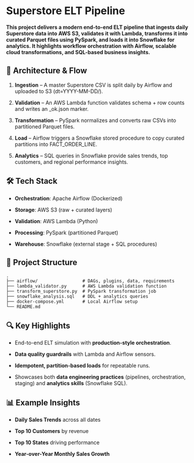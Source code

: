Superstore ELT Pipeline
=======================

**This project delivers a modern end-to-end ELT pipeline that ingests daily Superstore data into AWS S3, validates it with Lambda, transforms it into curated Parquet files using PySpark, and loads it into Snowflake for analytics. It highlights workflow orchestration with Airflow, scalable cloud transformations, and SQL-based business insights.**

🚀 Architecture & Flow
----------------------

1.  **Ingestion** – A master Superstore CSV is split daily by Airflow and uploaded to S3 (dt=YYYY-MM-DD/).
    
2.  **Validation** – An AWS Lambda function validates schema + row counts and writes an \_ok.json marker.
    
3.  **Transformation** – PySpark normalizes and converts raw CSVs into partitioned Parquet files.
    
4.  **Load** – Airflow triggers a Snowflake stored procedure to copy curated partitions into FACT\_ORDER\_LINE.
    
5.  **Analytics** – SQL queries in Snowflake provide sales trends, top customers, and regional performance insights.
    

🛠️ Tech Stack
--------------

*   **Orchestration**: Apache Airflow (Dockerized)
    
*   **Storage**: AWS S3 (raw + curated layers)
    
*   **Validation**: AWS Lambda (Python)
    
*   **Processing**: PySpark (partitioned Parquet)
    
*   **Warehouse**: Snowflake (external stage + SQL procedures)
    

📂 Project Structure
--------------------

```text
.
├── airflow/                 # DAGs, plugins, data, requirements
├── lambda_validator.py      # AWS Lambda validation function
├── transform_superstore.py  # PySpark transformation job
├── snowflake_analysis.sql   # DDL + analytics queries
├── docker-compose.yml       # Local Airflow setup
└── README.md

```

🔍 Key Highlights
-----------------

*   End-to-end ELT simulation with **production-style orchestration**.
    
*   **Data quality guardrails** with Lambda and Airflow sensors.
    
*   **Idempotent, partition-based loads** for repeatable runs.
    
*   Showcases both **data engineering practices** (pipelines, orchestration, staging) and **analytics skills** (Snowflake SQL).
    

📊 Example Insights
-------------------

*   **Daily Sales Trends** across all dates
    
*   **Top 10 Customers** by revenue
    
*   **Top 10 States** driving performance
    
*   **Year-over-Year Monthly Sales Growth**
